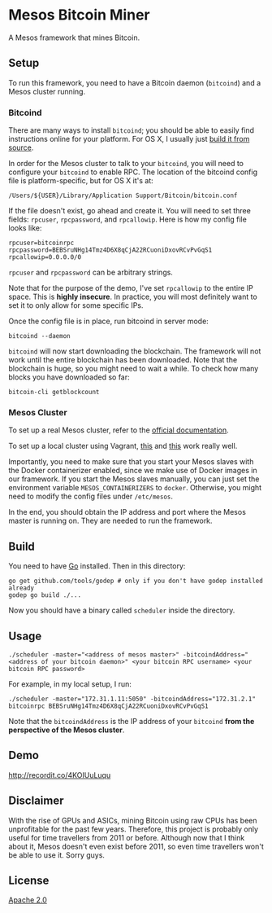 # Mesos Bitcoin Miner

A Mesos framework that mines Bitcoin.

## Setup

To run this framework, you need to have a Bitcoin daemon (`bitcoind`) and a Mesos cluster running.

### Bitcoind

There are many ways to install `bitcoind`; you should be able to easily find instructions online for your platform.  For OS X, I usually just [build it from source](https://github.com/bitcoin/bitcoin/blob/master/doc/build-osx.md).

In order for the Mesos cluster to talk to your `bitcoind`, you will need to configure your `bitcoind` to enable RPC.  The location of the bitcoind config file is platform-specific, but for OS X it's at:

    /Users/${USER}/Library/Application Support/Bitcoin/bitcoin.conf

If the file doesn't exist, go ahead and create it.  You will need to set three fields: `rpcuser`, `rpcpassword`, and `rpcallowip`.  Here is how my config file looks like:

    rpcuser=bitcoinrpc
    rpcpassword=BEBSruNHg14Tmz4D6X8qCjA22RCuoniDxovRCvPvGqS1
    rpcallowip=0.0.0.0/0

`rpcuser` and `rpcpassword` can be arbitrary strings.

Note that for the purpose of the demo, I've set `rpcallowip` to the entire IP space.  This is **highly insecure**.  In practice, you will most definitely want to set it to only allow for some specific IPs.

Once the config file is in place, run bitcoind in server mode:

    bitcoind --daemon

`bitcoind` will now start downloading the blockchain.  The framework will not work until the entire blockchain has been downloaded.  Note that the blockchain is huge, so you might need to wait a while.  To check how many blocks you have downloaded so far:

    bitcoin-cli getblockcount

### Mesos Cluster

To set up a real Mesos cluster, refer to the [official documentation](http://mesos.apache.org/documentation/latest/).

To set up a local cluster using Vagrant, [this](https://github.com/everpeace/vagrant-mesos) and [this](https://github.com/mesosphere/playa-mesos) work really well.

Importantly, you need to make sure that you start your Mesos slaves with the Docker containerizer enabled, since we make use of Docker images in our framework.  If you start the Mesos slaves manually, you can just set the environment variable `MESOS_CONTAINERIZERS` to `docker`.  Otherwise, you might need to modify the config files under `/etc/mesos`.

In the end, you should obtain the IP address and port where the Mesos master is running on.  They are needed to run the framework.

## Build

You need to have [Go](http://golang.org/) installed.  Then in this directory:

    go get github.com/tools/godep # only if you don't have godep installed already
    godep go build ./...

Now you should have a binary called `scheduler` inside the directory.

## Usage

    ./scheduler -master="<address of mesos master>" -bitcoindAddress="<address of your bitcoin daemon>" <your bitcoin RPC username> <your bitcoin RPC password>

For example, in my local setup, I run:

    ./scheduler -master="172.31.1.11:5050" -bitcoindAddress="172.31.2.1" bitcoinrpc BEBSruNHg14Tmz4D6X8qCjA22RCuoniDxovRCvPvGqS1

Note that the `bitcoindAddress` is the IP address of your `bitcoind` **from the perspective of the Mesos cluster**.

## Demo

http://recordit.co/4KOIUuLuqu

## Disclaimer

With the rise of GPUs and ASICs, mining Bitcoin using raw CPUs has been unprofitable for the past few years.  Therefore, this project is probably only useful for time travellers from 2011 or before.  Although now that I think about it, Mesos doesn't even exist before 2011, so even time travellers won't be able to use it.  Sorry guys.

## License

[Apache 2.0](http://www.apache.org/licenses/LICENSE-2.0)
